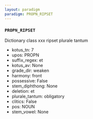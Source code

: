 ```yaml
---
layout: paradigm
paradigm: PROPN_RIPSET
---
```

### ` PROPN_RIPSET `

Dictionary class xxx ripset plurale tantum
* kotus_tn: 7
* upos: PROPN
* suffix_regex: et
* kotus_av: None
* grade_dir: weaken
* harmony: front
* possessive: False
* stem_diphthong: None
* deletion: et
* plurale_tantum: obligatory
* clitics: False
* pos: NOUN
* stem_vowel: None
